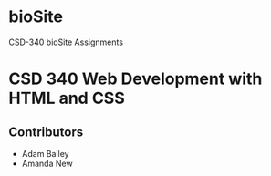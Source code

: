 # bioSite
CSD-340 bioSite Assignments

<h1>CSD 340 Web Development with HTML and CSS</h1>
<h2>Contributors</h2>

* Adam Bailey
* Amanda New
